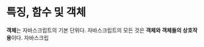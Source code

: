 # 특징, 함수 및 객체

**객체**는 자바스크립트의 기본 단위다. 자바스크립트의 모든 것은 **객체와 객체들의 상호작용**이다. 
자바스크립
<!--stackedit_data:
eyJoaXN0b3J5IjpbLTE4MzY5Nzk0NzcsLTIwODg3NDY2MTJdfQ
==
-->
